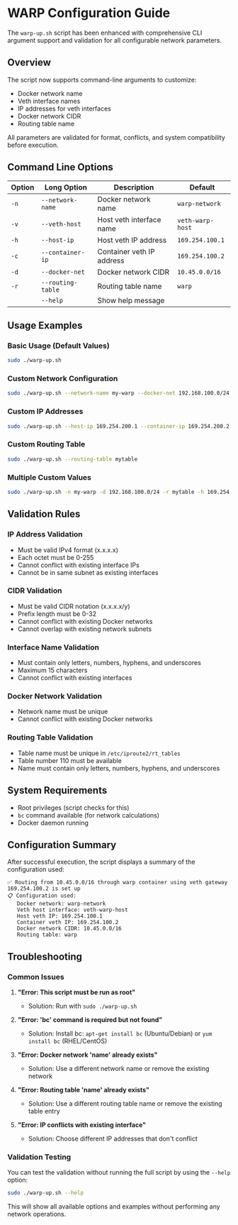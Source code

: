 # WARP Configuration Guide

The `warp-up.sh` script has been enhanced with comprehensive CLI argument support and validation for all configurable network parameters.

## Overview

The script now supports command-line arguments to customize:

- Docker network name
- Veth interface names
- IP addresses for veth interfaces
- Docker network CIDR
- Routing table name

All parameters are validated for format, conflicts, and system compatibility before execution.

## Command Line Options

| Option | Long Option | Description | Default |
|--------|-------------|-------------|---------|
| `-n` | `--network-name` | Docker network name | `warp-network` |
| `-v` | `--veth-host` | Host veth interface name | `veth-warp-host` |
| `-h` | `--host-ip` | Host veth IP address | `169.254.100.1` |
| `-c` | `--container-ip` | Container veth IP address | `169.254.100.2` |
| `-d` | `--docker-net` | Docker network CIDR | `10.45.0.0/16` |
| `-r` | `--routing-table` | Routing table name | `warp` |
| | `--help` | Show help message | |

## Usage Examples

### Basic Usage (Default Values)

```bash
sudo ./warp-up.sh
```

### Custom Network Configuration

```bash
sudo ./warp-up.sh --network-name my-warp --docker-net 192.168.100.0/24
```

### Custom IP Addresses

```bash
sudo ./warp-up.sh --host-ip 169.254.200.1 --container-ip 169.254.200.2
```

### Custom Routing Table

```bash
sudo ./warp-up.sh --routing-table mytable
```

### Multiple Custom Values

```bash
sudo ./warp-up.sh -n my-warp -d 192.168.100.0/24 -r mytable -h 169.254.200.1 -c 169.254.200.2
```

## Validation Rules

### IP Address Validation

- Must be valid IPv4 format (x.x.x.x)
- Each octet must be 0-255
- Cannot conflict with existing interface IPs
- Cannot be in same subnet as existing interfaces

### CIDR Validation

- Must be valid CIDR notation (x.x.x.x/y)
- Prefix length must be 0-32
- Cannot conflict with existing Docker networks
- Cannot overlap with existing network subnets

### Interface Name Validation

- Must contain only letters, numbers, hyphens, and underscores
- Maximum 15 characters
- Cannot conflict with existing interfaces

### Docker Network Validation

- Network name must be unique
- Cannot conflict with existing Docker networks

### Routing Table Validation

- Table name must be unique in `/etc/iproute2/rt_tables`
- Table number 110 must be available
- Name must contain only letters, numbers, hyphens, and underscores

## System Requirements

- Root privileges (script checks for this)
- `bc` command available (for network calculations)
- Docker daemon running

## Configuration Summary

After successful execution, the script displays a summary of the configuration used:

```shell
✅ Routing from 10.45.0.0/16 through warp container using veth gateway 169.254.100.2 is set up
📋 Configuration used:
   Docker network: warp-network
   Veth host interface: veth-warp-host
   Host veth IP: 169.254.100.1
   Container veth IP: 169.254.100.2
   Docker network CIDR: 10.45.0.0/16
   Routing table: warp
```

## Troubleshooting

### Common Issues

1. **"Error: This script must be run as root"**
   - Solution: Run with `sudo ./warp-up.sh`

2. **"Error: 'bc' command is required but not found"**
   - Solution: Install bc: `apt-get install bc` (Ubuntu/Debian) or `yum install bc` (RHEL/CentOS)

3. **"Error: Docker network 'name' already exists"**
   - Solution: Use a different network name or remove the existing network

4. **"Error: Routing table 'name' already exists"**
   - Solution: Use a different routing table name or remove the existing table entry

5. **"Error: IP conflicts with existing interface"**
   - Solution: Choose different IP addresses that don't conflict

### Validation Testing

You can test the validation without running the full script by using the `--help` option:

```bash
sudo ./warp-up.sh --help
```

This will show all available options and examples without performing any network operations.
